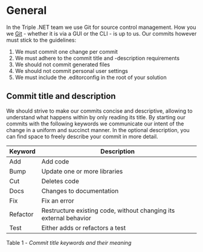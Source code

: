 # General

In the Triple .NET team we use Git for source control management. How you we [Git](https://git-scm.com) - whether it is via a GUI or the CLI - is up to us. Our commits however must stick to the guidelines:

1. We must commit one change per commit
2. We must adhere to the commit title and -description requirements
3. We should not commit generated files
4. We should not commit personal user settings
5. We must include the .editorconfig in the root of your solution

## Commit title and description

We should strive to make our commits concise and descriptive, allowing to understand what happens within by only reading its title. By starting our commits with the following keywords we communicate our intent of the change in a uniform and succinct manner. In the optional description, you can find space to freely describe your commit in more detail.

<table>
   <thead>
      <tr>
         <th>Keyword</th>
         <th>Description</th>
      </tr>
   </thead>
   <tbody>
      <tr>
         <td>Add</td>
         <td>Add code</td>
      </tr>
      <tr>
         <td>Bump</td>
         <td>Update one or more libraries</td>
      </tr>
      <tr>
         <td>Cut</td>
         <td>Deletes code</td>
      </tr>
      <tr>
         <td>Docs</td>
         <td>Changes to documentation</td>
      </tr>
      <tr>
         <td>Fix</td>
         <td>Fix an error</td>
      </tr>
      <tr>
         <td>Refactor</td>
         <td>Restructure existing code, without changing its external behavior</td>
      </tr>
      <tr>
         <td>Test</td>
         <td>Either adds or refactors a test</td>
      </tr>
   </tbody>
</table>

Table 1 - *Commit title keywords and their meaning*
